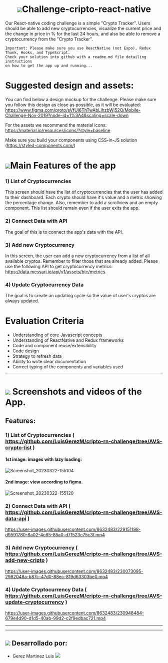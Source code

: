 # <center><img src="https://img.icons8.com/external-filled-color-icons-papa-vector/80/null/external-Crypto-Mining-making-money-on-crypto-filled-color-icons-papa-vector.png"/>Challenge-cripto-react-native</center>

Our React-native coding challenge is a simple "Crypto Tracker". Users should be able to add new cryptocurrencies, visualize the current price and the change in price in % for the last 24 hours, and also be able to remove a cryptocurrency from the "Crypto Tracker".

```
Important: Please make sure you use ReactNative (not Expo), Redux Thunk, Hooks, and TypeScript.
Check your solution into github with a readme.md file detailing instructions
on how to get the app up and running...
```

# Suggested design and assets:

You can find below a design mockup for the challenge. Please make sure you follow this design as close as possible, as it will be evaluated:
https://www.figma.com/proto/sVfUI6ThTwAbLlhzbWj52Q/Mobile-Challenge-Nov-2019?node-id=1%3A4&scaling=scale-down

For the assets we recommend the material icons:
https://material.io/resources/icons/?style=baseline

Make sure you build your components using CSS-in-JS solution (https://styled-components.com/)

# <img src="https://img.icons8.com/color/30/null/box-important--v1.png"/>Main Features of the app

### 1) List of Cryptocurrencies

This screen should have the list of cryptocurrencies that the user has added to their dashboard. Each crypto should have it's value and a metric showing the percentage change. Also, remember to add a scrollview and an empty component. This list should remain even if the user exits the app.

### 2) Connect Data with API

The goal of this is to connect the app's data with the API.

### 3) Add new Cryptocurrency

In this screen, the user can add a new cryptocurrency from a list of all available cryptos. Remember to filter those that are already added.
Please use the following API to get cryptocurrency metrics: https://data.messari.io/api/v1/assets/btc/metrics.

### 4) Update Cryptocurrency Data

The goal is to create an updating cycle so the value of user's cryptos are always updated.

# Evaluation Criteria

- Understanding of core Javascript concepts
- Understanding of ReactNative and Redux frameworks
- Code and component reuse/extensibility
- Code design
- Strategy to refresh data
- Ability to write clear documentation
- Correct typing of the components and variables used

---

# <img src="https://img.icons8.com/color/35/null/backend-development--v1.png"/> Screenshots and videos of the App.

## Features:

### 1) List of Cryptocurrencies ( https://github.com/LuisGerezM/cripto-rn-challenge/tree/AVS-crypto-list )

#### 1st image: images with lazy loading:

![Screenshot_20230322-155104](https://user-images.githubusercontent.com/8632483/227018532-26b6209c-9821-4446-9d6c-d7f3ef154220.png)

#### 2nd image: view according to figma.

![Screenshot_20230322-155120](https://user-images.githubusercontent.com/8632483/227018905-54c23d33-753e-4f54-9955-96fd7b96618e.png)

### 2) Connect Data with API ( https://github.com/LuisGerezM/cripto-rn-challenge/tree/AVS-data-api )

https://user-images.githubusercontent.com/8632483/229151198-d9591780-8a02-4c65-85a0-d7f523c75c3f.mp4

### 3) Add new Cryptocurrency ( https://github.com/LuisGerezM/cripto-rn-challenge/tree/AVS-add-new-cripto )

https://user-images.githubusercontent.com/8632483/230073095-2982048a-b87c-47d0-88ec-819d63303be0.mp4

### 4) Update Cryptocurrency Data ( https://github.com/LuisGerezM/cripto-rn-challenge/tree/AVS-update-cryptocurrency )

https://user-images.githubusercontent.com/8632483/230948484-679e4d90-d1d5-40ab-99d2-c2f9edbac721.mp4

---

---

## <img src="https://img.icons8.com/color/26/null/person-male.png"/> Desarrollado por:

- Gerez Martinez Luis [<img src="https://img.icons8.com/fluency/24/null/linkedin.png"/>](https://www.linkedin.com/in/luisgerezm/)
